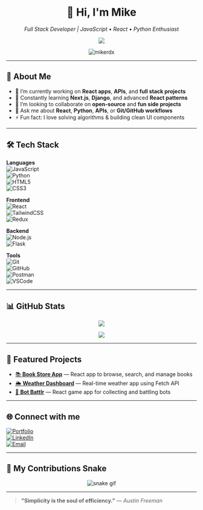 <h1 align="center">👋 Hi, I'm Mike</h1>
<p align="center">
  <em>Full Stack Developer | JavaScript • React • Python Enthusiast</em>  
</p>

<p align="center">
  <img src="https://readme-typing-svg.herokuapp.com/?lines=Passionate%20Developer;React%20%7C%20Python%20Lover;Open-Source%20Contributor;Always%20Learning%20New%20Things&center=true&width=500&height=50&color=58a6ff&vCenter=true&size=20">
</p>

<p align="center">
  <img src="https://komarev.com/ghpvc/?username=mikerdx&label=Profile%20Views&color=blueviolet&style=flat" alt="mikerdx" />
</p>

---

## 🚀 About Me  
- 🔭 I’m currently working on **React apps**, **APIs**, and **full stack projects**  
- 🌱 Constantly learning **Next.js**, **Django**, and advanced **React patterns**  
- 👯 I’m looking to collaborate on **open-source** and **fun side projects**  
- 💬 Ask me about **React**, **Python**, **APIs**, or **Git/GitHub workflows**  
- ⚡ Fun fact: I love solving algorithms & building clean UI components

---

## 🛠️ Tech Stack  

**Languages**  
![JavaScript](https://img.shields.io/badge/-JavaScript-F7DF1E?style=flat&logo=javascript&logoColor=black)  
![Python](https://img.shields.io/badge/-Python-3776AB?style=flat&logo=python&logoColor=white)  
![HTML5](https://img.shields.io/badge/-HTML5-E34F26?style=flat&logo=html5&logoColor=white)  
![CSS3](https://img.shields.io/badge/-CSS3-1572B6?style=flat&logo=css3)  

**Frontend**  
![React](https://img.shields.io/badge/-React-61DAFB?style=flat&logo=react&logoColor=black)  
![TailwindCSS](https://img.shields.io/badge/-Tailwind-38B2AC?style=flat&logo=tailwind-css&logoColor=white)  
![Redux](https://img.shields.io/badge/-Redux-764ABC?style=flat&logo=redux&logoColor=white)  

**Backend**  
![Node.js](https://img.shields.io/badge/-Node.js-339933?style=flat&logo=node.js&logoColor=white)  
![Flask](https://img.shields.io/badge/-Flask-000000?style=flat&logo=flask&logoColor=white)  

**Tools**  
![Git](https://img.shields.io/badge/-Git-F05032?style=flat&logo=git&logoColor=white)  
![GitHub](https://img.shields.io/badge/-GitHub-181717?style=flat&logo=github&logoColor=white)  
![Postman](https://img.shields.io/badge/-Postman-FF6C37?style=flat&logo=postman&logoColor=white)  
![VSCode](https://img.shields.io/badge/-VSCode-007ACC?style=flat&logo=visual-studio-code&logoColor=white)  

---

## 📊 GitHub Stats

<p align="center">
  <img src="https://github-readme-stats.vercel.app/api?username=mikerdx&show_icons=true&theme=react&border_radius=10&hide_title=false">
</p>

<p align="center">
  <img src="https://github-readme-streak-stats.herokuapp.com/?user=mikerdx&theme=react&hide_border=false">
</p>

---

## 📌 Featured Projects

- [📚 **Book Store App**](https://github.com/mikerdx/book-store) — React app to browse, search, and manage books  
- [🌦️ **Weather Dashboard**](https://github.com/mikerdx/weather-app) — Real-time weather app using Fetch API  
- [🤖 **Bot Battlr**](https://github.com/mikerdx/bot-battlr) — React game app for collecting and battling bots  

---

## 🌐 Connect with me

[![Portfolio](https://img.shields.io/badge/-Portfolio-000?style=flat&logo=firefox&logoColor=white)](https://mikeportfolio.com)  
[![LinkedIn](https://img.shields.io/badge/-LinkedIn-0077B5?style=flat&logo=linkedin&logoColor=white)](https://linkedin.com/in/mikerdx)  
[![Email](https://img.shields.io/badge/-Email-D14836?style=flat&logo=gmail&logoColor=white)](mailto:mike.bett@student.moringa.school.com)

---

## 🐍 My Contributions Snake

<p align="center">
   <img src="https://github.com/mikerdx/mikerdx/blob/output/github-contribution-grid-snake.svg" alt="snake gif" />
</p>


---

> **"Simplicity is the soul of efficiency."** — *Austin Freeman*
